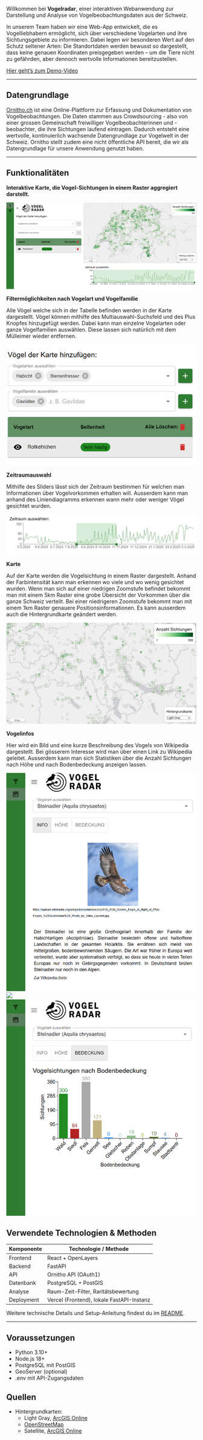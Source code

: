 Willkommen bei **Vogelradar**, einer interaktiven Webanwendung zur Darstellung und Analyse von Vogelbeobachtungsdaten aus der Schweiz.  

In unserem Team haben wir eine Web-App entwickelt, die es Vogelliebhabern ermöglicht, sich über verschiedene Vogelarten und ihre Sichtungsgebiete zu informieren. Dabei legen wir besonderen Wert auf den Schutz seltener Arten: Die Standortdaten werden bewusst so dargestellt, dass keine genauen Koordinaten preisgegeben werden – um die Tiere nicht zu gefährden, aber dennoch wertvolle Informationen bereitzustellen.

[Hier geht’s zum Demo-Video](./assets/Demovogelradar.mp4)

---

## Datengrundlage
[Ornitho.ch](https://www.ornitho.ch) ist eine Online-Plattform zur Erfassung und Dokumentation von Vogelbeobachtungen. Die Daten stammen aus Crowdsourcing - also von einer grossen Gemeinschaft freiwilliger Vogelbeobachterinnen und -beobachter, die ihre Sichtungen laufend eintragen. Dadurch entsteht eine wertvolle, kontinuierlich wachsende Datengrundlage zur Vogelwelt in der Schweiz. Ornitho stellt zudem eine nicht öffentliche API bereit, die wir als Datengrundlage für unsere Anwendung genutzt haben. 

---

## Funktionalitäten

 
**Interaktive Karte, die Vogel-Sichtungen in einem Raster aggregiert darstellt.**

![Beispiel Screenshot](assets/all.png)

**Filtermöglichkeiten nach Vogelart und Vogelfamilie**

Alle Vögel welche sich in der Tabelle befinden werden in der Karte dargestellt. Vögel können mithilfe des Multiauswahl-Suchsfeld und des Plus Knopfes hinzugefügt werden. Dabei kann man einzelne Vogelarten oder ganze Vogelfamilien auswählen. Diese lassen sich natürlich mit dem Mülleimer wieder entfernen.

![Beispiel Screenshot](assets/Filter.png)

**Zeitraumauswahl**

Mithilfe des Sliders lässt sich der Zeitraum bestimmen für welchen man Informationen über Vogelvorkommen erhalten will. Ausserdem kann man anhand des Liniendiagramms erkennen wann mehr oder weniger Vögel gesichtet wurden.

![Beispiel Screenshot](assets/Timeline.png)

**Karte**

Auf der Karte werden die Vogelsichtung in einem Raster dargestellt. Anhand der Farbintensität kann man erkennen wo viele und wo wenig gesichtet wurden. Wenn man sich auf einer niedrigen Zoomstufe befindet bekommt man mit einem 5km Raster eine grobe Übersicht der Vorkommen über die ganze Schweiz verteilt. Bei einer niedrigeren Zoomstufe bekommt man  mit einem 1km Raster genauere Positionsinformationen. Es kann ausserdem auch die Hintergrundkarte geändert werden.

![Beispiel Screenshot](assets/zoom.png)

**Vogelinfos**

Hier wird ein Bild und eine kurze Beschreibung des Vogels von Wikipedia dargestellt. Bei gösserem Interesse wird man über einen Link zu Wikipedia geleitet.
Ausserdem kann man sich Statistiken über die Anzahl Sichtungen nach Höhe und nach Bodenbedeckung anzeigen lassen.

<p float="left">
  <img src="assets/Info.png" />
  <img src="assets/Höhe.png" />
  <img src="assets/Bedeckung.png" />
</p>


## Verwendete Technologien & Methoden

| Komponente | Technologie / Methode                     |
| ---------- | ----------------------------------------- |
| Frontend   | React + OpenLayers                        |
| Backend    | FastAPI                                   |
| API        | Ornitho API (OAuth1)                      |
| Datenbank  | PostgreSQL + PostGIS                      |
| Analyse    | Raum-Zeit-Filter, Raritätsbewertung       |
| Deployment | Vercel (Frontend), lokale FastAPI-Instanz |

Weitere technische Details und Setup-Anleitung findest du im [README](https://github.com/jonasheinz/BirdApp/blob/main/README.md).

---

## Voraussetzungen

- Python 3.10+
- Node.js 18+
- PostgreSQL mit PostGIS
- GeoServer (optional)
- .env mit API-Zugangsdaten

## Quellen

- Hintergrundkarten:
  - Light Gray, [ArcGIS Online](https://server.arcgisonline.com/ArcGIS/rest/services/Canvas/World_Light_Gray_Base/MapServer/tile/{z}/{y}/{x}) 
  - [OpenStreetMap](https://tile.openstreetmap.org/{z}/{x}/{y}.png)
  - Satellite, [ArcGIS Online](https://server.arcgisonline.com/ArcGIS/rest/services/World_Imagery/MapServer/tile/{z}/{y}/{x})

